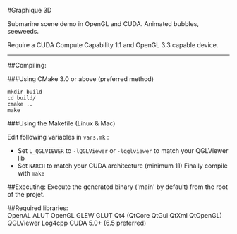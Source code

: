 
#Graphique 3D

Submarine scene demo in OpenGL and CUDA.
Animated bubbles, seeweeds.

Require a CUDA Compute Capability 1.1 and OpenGL 3.3 capable device.

-----

##Compiling:

###Using CMake 3.0 or above (preferred method)

```
mkdir build
cd build/
cmake ..
make
```

###Using the Makefile (Linux & Mac)

Edit following variables in `vars.mk` :

- Set `L_QGLVIEWER` to `-lQGLViewer` or `-lqglviewer` to match your QGLViewer lib
- Set `NARCH` to match your CUDA architecture (minimum 11)
Finally compile with `make`

##Executing:
    Execute the generated binary ('main' by default) from the root of the projet.


##Required libraries:  
    OpenAL
    ALUT
    OpenGL
    GLEW
    GLUT
    Qt4 (QtCore QtGui QtXml QtOpenGL)
    QGLViewer
    Log4cpp
    CUDA 5.0+ (6.5 preferred)


 



